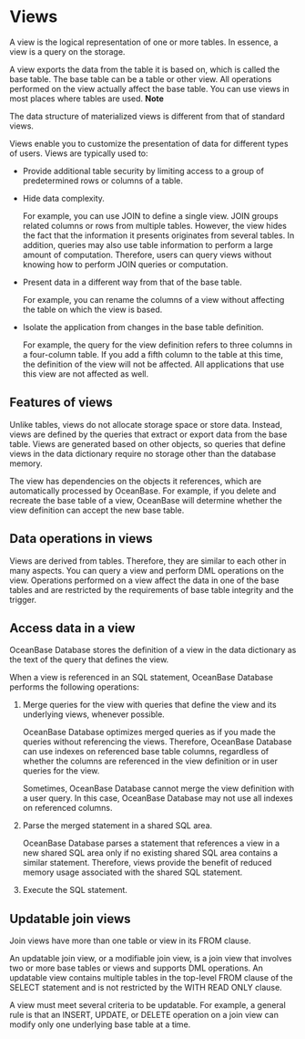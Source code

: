 Views 
==========================



A view is the logical representation of one or more tables. In essence, a view is a query on the storage.

A view exports the data from the table it is based on, which is called the base table. The base table can be a table or other view. All operations performed on the view actually affect the base table. You can use views in most places where tables are used.
**Note**



The data structure of materialized views is different from that of standard views.

Views enable you to customize the presentation of data for different types of users. Views are typically used to:

* Provide additional table security by limiting access to a group of predetermined rows or columns of a table.

  

* Hide data complexity.

  For example, you can use JOIN to define a single view. JOIN groups related columns or rows from multiple tables. However, the view hides the fact that the information it presents originates from several tables. In addition, queries may also use table information to perform a large amount of computation. Therefore, users can query views without knowing how to perform JOIN queries or computation.
  




<!-- -->

* Present data in a different way from that of the base table.

  For example, you can rename the columns of a view without affecting the table on which the view is based.
  




<!-- -->

* Isolate the application from changes in the base table definition.

  For example, the query for the view definition refers to three columns in a four-column table. If you add a fifth column to the table at this time, the definition of the view will not be affected. All applications that use this view are not affected as well.
  




Features of views 
--------------------------

Unlike tables, views do not allocate storage space or store data. Instead, views are defined by the queries that extract or export data from the base table. Views are generated based on other objects, so queries that define views in the data dictionary require no storage other than the database memory.

The view has dependencies on the objects it references, which are automatically processed by OceanBase. For example, if you delete and recreate the base table of a view, OceanBase will determine whether the view definition can accept the new base table.

Data operations in views 
---------------------------------

Views are derived from tables. Therefore, they are similar to each other in many aspects. You can query a view and perform DML operations on the view. Operations performed on a view affect the data in one of the base tables and are restricted by the requirements of base table integrity and the trigger.

Access data in a view 
------------------------------

OceanBase Database stores the definition of a view in the data dictionary as the text of the query that defines the view. 

When a view is referenced in an SQL statement, OceanBase Database performs the following operations:

1. Merge queries for the view with queries that define the view and its underlying views, whenever possible.

   OceanBase Database optimizes merged queries as if you made the queries without referencing the views. Therefore, OceanBase Database can use indexes on referenced base table columns, regardless of whether the columns are referenced in the view definition or in user queries for the view.

   Sometimes, OceanBase Database cannot merge the view definition with a user query. In this case, OceanBase Database may not use all indexes on referenced columns.
   




<!-- -->

2. Parse the merged statement in a shared SQL area.

   OceanBase Database parses a statement that references a view in a new shared SQL area only if no existing shared SQL area contains a similar statement. Therefore, views provide the benefit of reduced memory usage associated with the shared SQL statement.
   




<!-- -->

3. Execute the SQL statement.

   




Updatable join views 
-----------------------------

Join views have more than one table or view in its FROM clause. 

An updatable join view, or a modifiable join view, is a join view that involves two or more base tables or views and supports DML operations. An updatable view contains multiple tables in the top-level FROM clause of the SELECT statement and is not restricted by the WITH READ ONLY clause.

A view must meet several criteria to be updatable. For example, a general rule is that an INSERT, UPDATE, or DELETE operation on a join view can modify only one underlying base table at a time.
